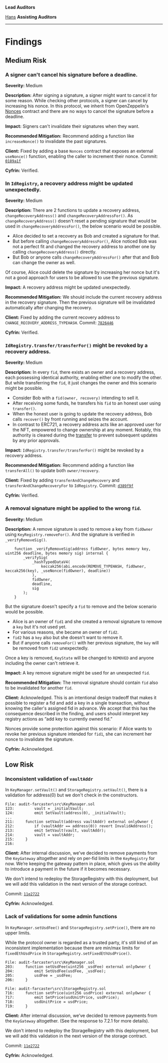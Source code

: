 **Lead Auditors**

[Hans](https://twitter.com/hansfriese)
**Assisting Auditors**




---

# Findings

## Medium Risk

### A signer can't cancel his signature before a deadline.

**Severity:** Medium

**Description:** After signing a signature, a signer might want to cancel it for some reason. While checking other protocols, a signer can cancel by increasing his nonce.
In this protocol, we inherit from OpenZeppelin's [Nonces](https://github.com/OpenZeppelin/openzeppelin-contracts/blob/master/contracts/utils/Nonces.sol) contract and there are no ways to cancel the signature before a deadline.

**Impact:** Signers can't invalidate their signatures when they want.

**Recommended Mitigation:** Recommend adding a function like `increaseNonce()` to invalidate the past signatures.

**Client:**
Fixed by adding a base `Nonces` contract that exposes an external `useNonce()` function, enabling the caller to increment
their nonce. Commit: [`0189a1f`](https://github.com/farcasterxyz/farcaster-contracts-private/commit/0189a1fd308a5976ecdfbce2765b6d7a953eb80f)

**Cyfrin:** Verified.

### In `IdRegistry`, a recovery address might be updated unexpectedly.

**Severity:** Medium

**Description:** There are 2 functions to update a recovery address, `changeRecoveryAddress()` and `changeRecoveryAddressFor()`.
As `changeRecoveryAddress()` doesn't reset a pending signature that would be used in `changeRecoveryAddressFor()`, the below scenario would be possible.

- Alice decided to set a recovery as Bob and created a signature for that.
- But before calling `changeRecoveryAddressFor()`, Alice noticed Bob was not a perfect fit and changed the recovery address to another one by calling `changeRecoveryAddress()` directly.
- But Bob or anyone calls `changeRecoveryAddressFor()` after that and Bob can change the owner as well.

Of course, Alice could delete the signature by increasing her nonce but it's not a good approach for users to be allowed to use the previous signature.

**Impact:** A recovery address might be updated unexpectedly.

**Recommended Mitigation:** We should include the current recovery address in the recovery signature.
Then the previous signature will be invalidated automatically after changing the recovery.

**Client:**
Fixed by adding the current recovery address to `CHANGE_RECOVERY_ADDRESS_TYPEHASH`. Commit: [`7826446`](https://github.com/farcasterxyz/farcaster-contracts-private/commit/7826446c172d2038ab7b3eeb3073c3a7233061df)

**Cyfrin:** Verified.

### `IdRegistry.transfer/transferFor()` might be revoked by a recovery address.

**Severity:** Medium

**Description:** In every `fid`, there exists an owner and a recovery address, each possessing identical authority, enabling either one to modify the other.
But while transferring the `fid`, it just changes the owner and this scenario might be possible.

- Consider Bob with a `fid(owner, recovery)` intending to sell it.
- After receiving some funds, he transfers his `fid` to an honest user using `transfer()`.
- When the honest user is going to update the recovery address, Bob calls `recover()` by front running and seizes the account.
- In contrast to ERC721, a recovery address acts like an approved user for the NFT, empowered to change ownership at any moment. Notably, this authority is cleared during the [transfer](https://github.com/OpenZeppelin/openzeppelin-contracts/blob/master/contracts/token/ERC721/ERC721.sol#L252) to prevent subsequent updates by any prior approvals.

**Impact:** `IdRegistry.transfer/transferFor()` might be revoked by a recovery address.

**Recommended Mitigation:** Recommend adding a function like `transferAll()` to update both `owner/recovery`.

**Client:**
Fixed by adding `transferAndChangeRecovery` and `transferAndChangeRecoveryFor` to `IdRegistry`. Commit: [`d389f9f`](https://github.com/farcasterxyz/farcaster-contracts-private/commit/d389f9f9e102ea1706f115b0aba2c7e429ba3e9a)

**Cyfrin:** Verified.

### A removal signature might be applied to the wrong `fid`.

**Severity:** Medium

**Description:** A remove signature is used to remove a key from `fidOwner` using `KeyRegistry.removeFor()`. And the signature is verified in `_verifyRemoveSig()`.

```solidity
    function _verifyRemoveSig(address fidOwner, bytes memory key, uint256 deadline, bytes memory sig) internal {
        _verifySig(
            _hashTypedDataV4(
                keccak256(abi.encode(REMOVE_TYPEHASH, fidOwner, keccak256(key), _useNonce(fidOwner), deadline))
            ),
            fidOwner,
            deadline,
            sig
        );
    }
```

But the signature doesn't specify a `fid` to remove and the below scenario would be possible.

- Alice is an owner of `fid1` and she created a removal signature to remove a `key` but it's not used yet.
- For various reasons, she became an owner of `fid2`.
- `fid2` has a `key` also but she doesn't want to remove it.
- But if anyone calls `removeFor()` with her previous signature, the `key` will be removed from `fid2` unexpectedly.

Once a key is removed, `KeyState` will be changed to `REMOVED` and anyone including the owner can't retrieve it.

**Impact:** A key remove signature might be used for an unexpected `fid`.

**Recommended Mitigation:** The removal signature should contain `fid` also to be invalidated for another `fid`.

**Client:**
Acknowledged. This is an intentional design tradeoff that makes it possible to register a fid and add a key in a single transaction, without knowing the caller's assigned fid in advance. We accept that this has the consequence described in the finding, and users should interpret key registry actions as “add key to currently owned fid.”

Nonces provide some protection against this scenario: if Alice wants to revoke her previous signature intended for `fid1`, she can increment her nonce to invalidate the signature.

**Cyfrin:** Acknowledged.

## Low Risk

### Inconsistent validation of `vaultAddr`

In `KeyManager.setVault()` and `StorageRegistry.setVault()`, there is a validation for address(0) but we don't check in the constructors.

```solidity
File: audit-farcaster\src\KeyManager.sol
123:         vault = _initialVault;
124:         emit SetVault(address(0), _initialVault);
...
211:     function setVault(address vaultAddr) external onlyOwner {
212:         if (vaultAddr == address(0)) revert InvalidAddress();
213:         emit SetVault(vault, vaultAddr);
214:         vault = vaultAddr;
215:     }
216:
```

**Client:**
After internal discussion, we’ve decided to remove payments from the `KeyGateway` altogether and rely on per-fid limits in the `KeyRegistry` for now. We’re keeping the gateway pattern in place, which gives us the ability to introduce a payment in the future if it becomes necessary.

We don't intend to redeploy the StorageRegistry with this deployment, but we will add this validation in the next version of the storage contract.

Commit: [`11e2722`](https://github.com/farcasterxyz/farcaster-contracts-private/commit/11e27223625e4c6b5f929398e015ccda740c1593)

**Cyfrin:** Acknowledged.

### Lack of validations for some admin functions

In `KeyManager.setUsdFee()` and `StorageRegistry.setPrice()`, there are no upper limits.

While the protocol owner is regarded as a trusted party, it's still kind of an inconsistent implementation because there are min/max limits for `fixedEthUsdPrice` in `StorageRegistry.setFixedEthUsdPrice()`.

```solidity
File: audit-farcaster\src\KeyManager.sol
203:     function setUsdFee(uint256 _usdFee) external onlyOwner {
204:         emit SetUsdFee(usdFee, _usdFee);
205:         usdFee = _usdFee;
206:     }

File: audit-farcaster\src\StorageRegistry.sol
716:     function setPrice(uint256 usdPrice) external onlyOwner {
717:         emit SetPrice(usdUnitPrice, usdPrice);
718:         usdUnitPrice = usdPrice;
719:     }
```

**Client:**
After internal discussion, we’ve decided to remove payments from the `KeyGateway` altogether. (See the response to 7.2.1 for more details).

We don't intend to redeploy the StorageRegistry with this deployment, but we will add this validation in the next version of the storage contract.

Commit: [`11e2722`](https://github.com/farcasterxyz/farcaster-contracts-private/commit/11e27223625e4c6b5f929398e015ccda740c1593)

**Cyfrin:** Acknowledged.